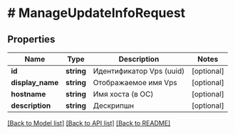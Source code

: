 # # ManageUpdateInfoRequest

## Properties

Name | Type | Description | Notes
------------ | ------------- | ------------- | -------------
**id** | **string** | Идентификатор Vps (uuid) | [optional]
**display_name** | **string** | Отображаемое имя Vps | [optional]
**hostname** | **string** | Имя хоста (в ОС) | [optional]
**description** | **string** | Дескрипшн | [optional]

[[Back to Model list]](../../README.md#models) [[Back to API list]](../../README.md#endpoints) [[Back to README]](../../README.md)
